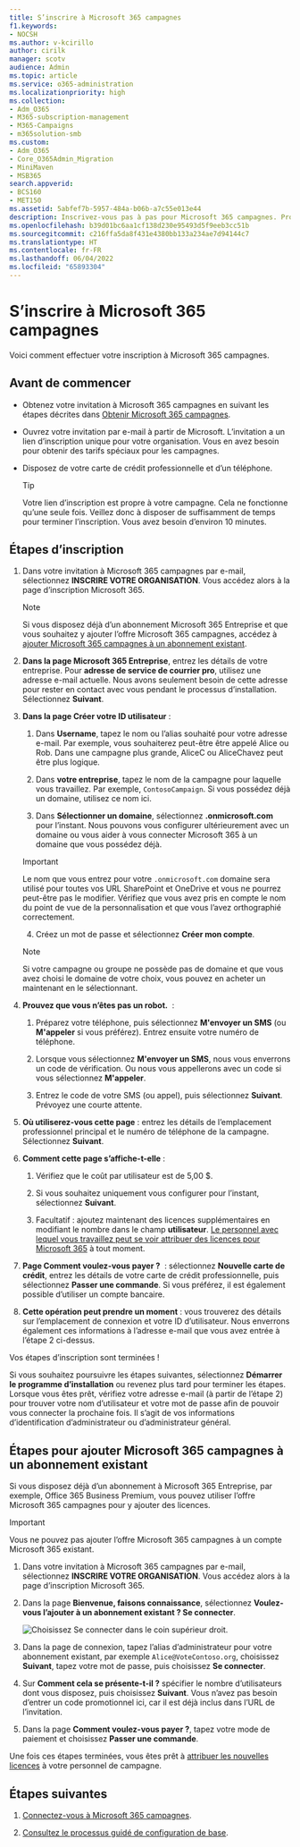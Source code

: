 ```yaml
---
title: S’inscrire à Microsoft 365 campagnes
f1.keywords:
- NOCSH
ms.author: v-kcirillo
author: cirilk
manager: scotv
audience: Admin
ms.topic: article
ms.service: o365-administration
ms.localizationpriority: high
ms.collection:
- Adm_O365
- M365-subscription-management
- M365-Campaigns
- m365solution-smb
ms.custom:
- Adm_O365
- Core_O365Admin_Migration
- MiniMaven
- MSB365
search.appverid:
- BCS160
- MET150
ms.assetid: 5abfef7b-5957-484a-b06b-a7c55e013e44
description: Inscrivez-vous pas à pas pour Microsoft 365 campagnes. Protégez votre campagne contre les menaces de cybersécurité pour la messagerie électronique, les données et les communications.
ms.openlocfilehash: b39d01bc6aa1cf138d230e95493d5f9eeb3cc51b
ms.sourcegitcommit: c216ffa5da8f431e4380bb133a234ae7d94144c7
ms.translationtype: HT
ms.contentlocale: fr-FR
ms.lasthandoff: 06/04/2022
ms.locfileid: "65893304"
---
```

# <a name="sign-up-for-microsoft-365-for-campaigns"></a>S’inscrire à Microsoft 365 campagnes 

Voici comment effectuer votre inscription à Microsoft 365 campagnes.

## <a name="before-you-begin"></a>Avant de commencer

- Obtenez votre invitation à Microsoft 365 campagnes en suivant les étapes décrites dans [Obtenir Microsoft 365 campagnes](get-microsoft-365-campaigns.md).
- Ouvrez votre invitation par e-mail à partir de Microsoft. L’invitation a un lien d’inscription unique pour votre organisation. Vous en avez besoin pour obtenir des tarifs spéciaux pour les campagnes.
- Disposez de votre carte de crédit professionnelle et d’un téléphone.

    > [!TIP]
    > Votre lien d’inscription est propre à votre campagne. Cela ne fonctionne qu’une seule fois. Veillez donc à disposer de suffisamment de temps pour terminer l’inscription. Vous avez besoin d’environ 10 minutes.

## <a name="steps-to-sign-up"></a>Étapes d’inscription

1. Dans votre invitation à Microsoft 365 campagnes par e-mail, sélectionnez **INSCRIRE VOTRE ORGANISATION**. Vous accédez alors à la page d’inscription Microsoft 365.

    > [!NOTE]
    > Si vous disposez déjà d’un abonnement Microsoft 365 Entreprise et que vous souhaitez y ajouter l’offre Microsoft 365 campagnes, accédez à [ajouter Microsoft 365 campagnes à un abonnement existant](#steps-to-add-microsoft-365-for-campaigns-to-an-existing-subscription).

2. **Dans la page Microsoft 365 Entreprise**, entrez les détails de votre entreprise. Pour **adresse de service de courrier pro**, utilisez une adresse e-mail actuelle. Nous avons seulement besoin de cette adresse pour rester en contact avec vous pendant le processus d’installation. Sélectionnez **Suivant**.

3. **Dans la page Créer votre ID utilisateur** :
 
    1. Dans **Username**, tapez le nom ou l’alias souhaité pour votre adresse e-mail. Par exemple, vous souhaiterez peut-être être appelé Alice ou Rob. Dans une campagne plus grande, AliceC ou AliceChavez peut être plus logique.

    2. Dans **votre entreprise**, tapez le nom de la campagne pour laquelle vous travaillez. Par exemple, `ContosoCampaign`. Si vous possédez déjà un domaine, utilisez ce nom ici. 
 
    3. Dans **Sélectionner un domaine**, sélectionnez **.onmicrosoft.com** pour l’instant. Nous pouvons vous configurer ultérieurement avec un domaine ou vous aider à vous connecter Microsoft 365 à un domaine que vous possédez déjà.

    > [!IMPORTANT]
    > Le nom que vous entrez pour votre `.onmicrosoft.com` domaine sera utilisé pour toutes vos URL SharePoint et OneDrive et vous ne pourrez peut-être pas le modifier. Vérifiez que vous avez pris en compte le nom du point de vue de la personnalisation et que vous l’avez orthographié correctement.

    4. Créez un mot de passe et sélectionnez **Créer mon compte**.
 
    > [!NOTE]
    > Si votre campagne ou groupe ne possède pas de domaine et que vous avez choisi le domaine de votre choix, vous pouvez en acheter un maintenant en le sélectionnant.

4. **Prouvez que vous n’êtes pas un robot.**  :
 
    1. Préparez votre téléphone, puis sélectionnez **M'envoyer un SMS** (ou **M'appeler** si vous préférez). Entrez ensuite votre numéro de téléphone. 
 
    2. Lorsque vous sélectionnez **M'envoyer un SMS**, nous vous enverrons un code de vérification. Ou nous vous appellerons avec un code si vous sélectionnez **M'appeler**.
 
    3. Entrez le code de votre SMS (ou appel), puis sélectionnez **Suivant**. Prévoyez une courte attente. 

5. **Où utiliserez-vous cette page** : entrez les détails de l’emplacement professionnel principal et le numéro de téléphone de la campagne. Sélectionnez **Suivant**.

6. **Comment cette page s’affiche-t-elle** :

    1. Vérifiez que le coût par utilisateur est de 5,00 $. 

    2. Si vous souhaitez uniquement vous configurer pour l’instant, sélectionnez **Suivant**. 

    3. Facultatif : ajoutez maintenant des licences supplémentaires en modifiant le nombre dans le champ **utilisateur**. [Le personnel avec lequel vous travaillez peut se voir attribuer des licences pour Microsoft 365](../admin/add-users/add-users.md?toc=%2fmicrosoft-365%2fcampaigns%2ftoc.json) à tout moment.

7. **Page Comment voulez-vous payer ?**  : sélectionnez **Nouvelle carte de crédit**, entrez les détails de votre carte de crédit professionnelle, puis sélectionnez **Passer une commande**. Si vous préférez, il est également possible d’utiliser un compte bancaire.

8. **Cette opération peut prendre un moment** : vous trouverez des détails sur l’emplacement de connexion et votre ID d’utilisateur. Nous enverrons également ces informations à l’adresse e-mail que vous avez entrée à l’étape 2 ci-dessus.

Vos étapes d’inscription sont terminées ! 

Si vous souhaitez poursuivre les étapes suivantes, sélectionnez **Démarrer le programme d’installation** ou revenez plus tard pour terminer les étapes. Lorsque vous êtes prêt, vérifiez votre adresse e-mail (à partir de l’étape 2) pour trouver votre nom d’utilisateur et votre mot de passe afin de pouvoir vous connecter la prochaine fois. Il s’agit de vos informations d’identification d’administrateur ou d’administrateur général.

## <a name="steps-to-add-microsoft-365-for-campaigns-to-an-existing-subscription"></a>Étapes pour ajouter Microsoft 365 campagnes à un abonnement existant

Si vous disposez déjà d’un abonnement à Microsoft 365 Entreprise, par exemple, Office 365 Business Premium, vous pouvez utiliser l’offre Microsoft 365 campagnes pour y ajouter des licences.

> [!IMPORTANT]
> Vous ne pouvez pas ajouter l’offre Microsoft 365 campagnes à un compte Microsoft 365 existant.

1. Dans votre invitation à Microsoft 365 campagnes par e-mail, sélectionnez **INSCRIRE VOTRE ORGANISATION**. Vous accédez alors à la page d’inscription Microsoft 365.

2. Dans la page **Bienvenue, faisons connaissance**, sélectionnez **Voulez-vous l’ajouter à un abonnement existant ? Se connecter**.
    
   ![Choisissez Se connecter dans le coin supérieur droit.](../media/addtoexisting.png)

3. Dans la page de connexion, tapez l’alias d’administrateur pour votre abonnement existant, par exemple `Alice@VoteContoso.org`, choisissez **Suivant**, tapez votre mot de passe, puis choisissez **Se connecter**.

4. Sur **Comment cela se présente-t-il ?** spécifier le nombre d’utilisateurs dont vous disposez, puis choisissez **Suivant**. Vous n’avez pas besoin d’entrer un code promotionnel ici, car il est déjà inclus dans l’URL de l’invitation.

5. Dans la page **Comment voulez-vous payer ?**, tapez votre mode de paiement et choisissez **Passer une commande**.

Une fois ces étapes terminées, vous êtes prêt à [attribuer les nouvelles licences](../admin/manage/assign-licenses-to-users.md) à votre personnel de campagne.

## <a name="next-steps"></a>Étapes suivantes

1. [Connectez-vous à Microsoft 365 campagnes](m365-campaigns-sign-in.md).

2. [Consultez le processus guidé de configuration de base](m365bp-setup.md#guided-setup-process).
